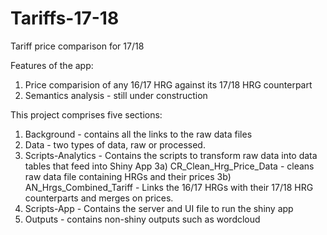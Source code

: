 # Tariffs-17-18
Tariff price comparison for 17/18

Features of the app:
1) Price comparision of any 16/17 HRG against its 17/18 HRG counterpart
2) Semantics analysis - still under construction

This project comprises five sections:
1) Background - contains all the links to the raw data files
2) Data - two types of data, raw or processed.
3) Scripts-Analytics - Contains the scripts to transform raw data into data tables that feed into Shiny App
  3a) CR_Clean_Hrg_Price_Data - cleans raw data file containing HRGs and their prices
  3b) AN_Hrgs_Combined_Tariff - Links the 16/17 HRGs with their 17/18 HRG counterparts and merges on prices. 
4) Scripts-App - Contains the server and UI file to run the shiny app
5) Outputs - contains non-shiny outputs such as wordcloud

